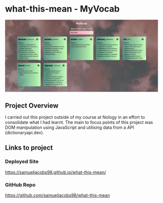 # what-this-mean - MyVocab

![deployed-website](./assets/images/screenshot.png)

## Project Overview

I carried out this project outside of my course at Nology in an effort to consolidate what I had learnt. The main to focus points of this project was DOM manipulation using JavaScript and utilising data from a API (dictionaryapi.dev).

## Links to project

### Deployed Site

https://samueljacobs98.github.io/what-this-mean/

### GitHub Repo

https://github.com/samueljacobs98/what-this-mean
